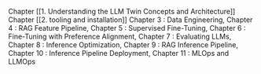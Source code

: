Chapter [[1. Understanding the LLM Twin Concepts and Architecture]]
Chapter [[2. tooling and installation]]
Chapter 3 : Data Engineering,
Chapter 4 : RAG Feature Pipeline,
Chapter 5 : Supervised Fine-Tuning,
Chapter 6 : Fine-Tuning with Preference Alignment,
Chapter 7 : Evaluating LLMs,
Chapter 8 : Inference Optimization,
Chapter 9 : RAG Inference Pipeline,
Chapter 10 : Inference Pipeline Deployment,
Chapter 11 : MLOps and LLMOps